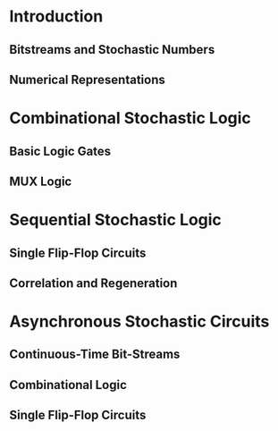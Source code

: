 
# Introduction

## Bitstreams and Stochastic Numbers

## Numerical Representations


# Combinational Stochastic Logic

## Basic Logic Gates


## MUX Logic





# Sequential Stochastic Logic


## Single Flip-Flop Circuits


## Correlation and Regeneration



# Asynchronous Stochastic Circuits

## Continuous-Time Bit-Streams


## Combinational Logic


## Single Flip-Flop Circuits

